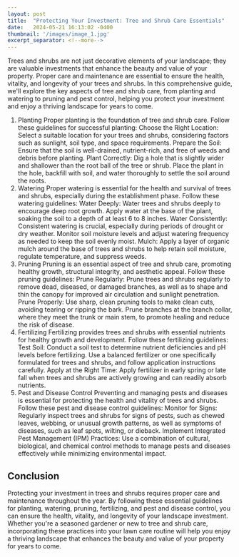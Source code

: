 ```yaml
---
layout: post
title:  "Protecting Your Investment: Tree and Shrub Care Essentials"
date:   2024-05-21 16:13:02 -0400
thumbnail: '/images/image_1.jpg'
excerpt_separator: <!--more-->
---
```

Trees and shrubs are not just decorative elements of your landscape; they are valuable investments that enhance the beauty and value of your property. <!--more-->Proper care and maintenance are essential to ensure the health, vitality, and longevity of your trees and shrubs. In this comprehensive guide, we'll explore the key aspects of tree and shrub care, from planting and watering to pruning and pest control, helping you protect your investment and enjoy a thriving landscape for years to come.
1. Planting
Proper planting is the foundation of tree and shrub care. Follow these guidelines for successful planting:
Choose the Right Location: Select a suitable location for your trees and shrubs, considering factors such as sunlight, soil type, and space requirements.
Prepare the Soil: Ensure that the soil is well-drained, nutrient-rich, and free of weeds and debris before planting.
Plant Correctly: Dig a hole that is slightly wider and shallower than the root ball of the tree or shrub. Place the plant in the hole, backfill with soil, and water thoroughly to settle the soil around the roots.
2. Watering
Proper watering is essential for the health and survival of trees and shrubs, especially during the establishment phase. Follow these watering guidelines:
Water Deeply: Water trees and shrubs deeply to encourage deep root growth. Apply water at the base of the plant, soaking the soil to a depth of at least 6 to 8 inches.
Water Consistently: Consistent watering is crucial, especially during periods of drought or dry weather. Monitor soil moisture levels and adjust watering frequency as needed to keep the soil evenly moist.
Mulch: Apply a layer of organic mulch around the base of trees and shrubs to help retain soil moisture, regulate temperature, and suppress weeds.
3. Pruning
Pruning is an essential aspect of tree and shrub care, promoting healthy growth, structural integrity, and aesthetic appeal. Follow these pruning guidelines:
Prune Regularly: Prune trees and shrubs regularly to remove dead, diseased, or damaged branches, as well as to shape and thin the canopy for improved air circulation and sunlight penetration.
Prune Properly: Use sharp, clean pruning tools to make clean cuts, avoiding tearing or ripping the bark. Prune branches at the branch collar, where they meet the trunk or main stem, to promote healing and reduce the risk of disease.
4. Fertilizing
Fertilizing provides trees and shrubs with essential nutrients for healthy growth and development. Follow these fertilizing guidelines:
Test Soil: Conduct a soil test to determine nutrient deficiencies and pH levels before fertilizing. Use a balanced fertilizer or one specifically formulated for trees and shrubs, and follow application instructions carefully.
Apply at the Right Time: Apply fertilizer in early spring or late fall when trees and shrubs are actively growing and can readily absorb nutrients.
5. Pest and Disease Control
Preventing and managing pests and diseases is essential for protecting the health and vitality of trees and shrubs. Follow these pest and disease control guidelines:
Monitor for Signs: Regularly inspect trees and shrubs for signs of pests, such as chewed leaves, webbing, or unusual growth patterns, as well as symptoms of diseases, such as leaf spots, wilting, or dieback.
Implement Integrated Pest Management (IPM) Practices: Use a combination of cultural, biological, and chemical control methods to manage pests and diseases effectively while minimizing environmental impact.

## Conclusion
Protecting your investment in trees and shrubs requires proper care and maintenance throughout the year. By following these essential guidelines for planting, watering, pruning, fertilizing, and pest and disease control, you can ensure the health, vitality, and longevity of your landscape investment. Whether you're a seasoned gardener or new to tree and shrub care, incorporating these practices into your lawn care routine will help you enjoy a thriving landscape that enhances the beauty and value of your property for years to come.
